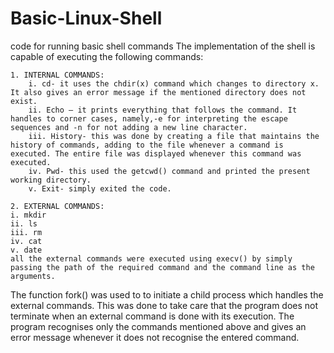 # Basic-Linux-Shell
code for running basic shell commands 
The implementation of the shell is capable of executing the following commands:

    1. INTERNAL COMMANDS:
        i. cd- it uses the chdir(x) command which changes to directory x. It also gives an error message if the mentioned directory does not exist.
        ii. Echo – it prints everything that follows the command. It handles to corner cases, namely,-e for interpreting the escape sequences and -n for not adding a new line character.
        iii. History- this was done by creating a file that maintains the history of commands, adding to the file whenever a command is executed. The entire file was displayed whenever this command was executed.
        iv. Pwd- this used the getcwd() command and printed the present working directory.
        v. Exit- simply exited the code.
           
    2. EXTERNAL COMMANDS:
    i. mkdir
    ii. ls
    iii. rm
    iv. cat
    v. date
	all the external commands were executed using execv() by simply passing the path of the required command and the command line as the arguments.
The function fork() was used to to initiate a child process which handles the external commands. This was done to take care that the program does not terminate when an external command is done with its execution. The program recognises only the commands mentioned above and gives an error message whenever it does not recognise the entered command.
